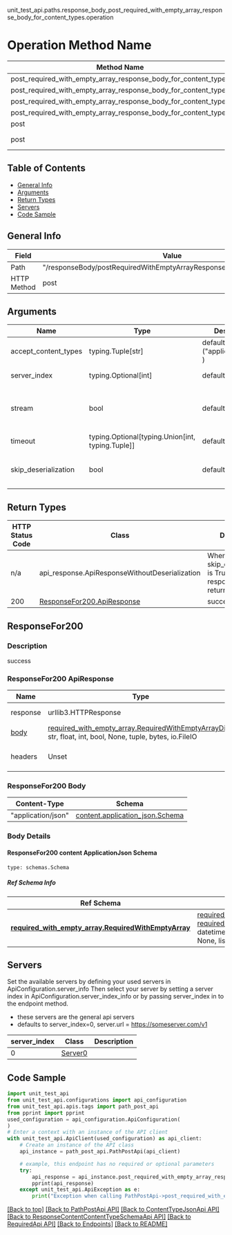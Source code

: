 unit_test_api.paths.response_body_post_required_with_empty_array_response_body_for_content_types.operation
# Operation Method Name

| Method Name | Api Class | Notes |
| ----------- | --------- | ----- |
| post_required_with_empty_array_response_body_for_content_types | [PathPostApi](../../apis/tags/path_post_api.md) | This api is only for tag=path.post |
| post_required_with_empty_array_response_body_for_content_types | [ContentTypeJsonApi](../../apis/tags/content_type_json_api.md) | This api is only for tag=contentType_json |
| post_required_with_empty_array_response_body_for_content_types | [ResponseContentContentTypeSchemaApi](../../apis/tags/response_content_content_type_schema_api.md) | This api is only for tag=response.content.contentType.schema |
| post_required_with_empty_array_response_body_for_content_types | [RequiredApi](../../apis/tags/required_api.md) | This api is only for tag=required |
| post | ApiForPost | This api is only for this endpoint |
| post | ResponseBodyPostRequiredWithEmptyArrayResponseBodyForContentTypes | This api is only for path=/responseBody/postRequiredWithEmptyArrayResponseBodyForContentTypes |

## Table of Contents
- [General Info](#general-info)
- [Arguments](#arguments)
- [Return Types](#return-types)
- [Servers](#servers)
- [Code Sample](#code-sample)

## General Info
| Field | Value |
| ----- | ----- |
| Path | "/responseBody/postRequiredWithEmptyArrayResponseBodyForContentTypes" |
| HTTP Method | post |

## Arguments

Name | Type | Description  | Notes
------------- | ------------- | ------------- | -------------
accept_content_types | typing.Tuple[str] | default is ("application/json", ) | Tells the server the content type(s) that are accepted by the client
server_index | typing.Optional[int] | default is None | Allows one to select a different [server](#servers). If not None, must be one of [0]
stream | bool | default is False | if True then the response.content will be streamed and loaded from a file like object. When downloading a file, set this to True to force the code to deserialize the content to a FileSchema file
timeout | typing.Optional[typing.Union[int, typing.Tuple]] | default is None | the timeout used by the rest client
skip_deserialization | bool | default is False | when True, headers and body will be unset and an instance of api_response.ApiResponseWithoutDeserialization will be returned

## Return Types

HTTP Status Code | Class | Description
------------- | ------------- | -------------
n/a | api_response.ApiResponseWithoutDeserialization | When skip_deserialization is True this response is returned
200 | [ResponseFor200.ApiResponse](#responsefor200-apiresponse) | success

## ResponseFor200

### Description
success

### ResponseFor200 ApiResponse
Name | Type | Description  | Notes
------------- | ------------- | ------------- | -------------
response | urllib3.HTTPResponse | Raw response |
[body](#responsefor200-body) | [required_with_empty_array.RequiredWithEmptyArrayDict](../../components/schema/required_with_empty_array.md#requiredwithemptyarraydict), str, float, int, bool, None, tuple, bytes, io.FileIO |  |
headers | Unset | headers were not defined |

### ResponseFor200 Body
Content-Type | Schema
------------ | -------
"application/json" | [content.application_json.Schema](#responsefor200-content-applicationjson-schema)

### Body Details
#### ResponseFor200 content ApplicationJson Schema
```
type: schemas.Schema
```

##### Ref Schema Info
Ref Schema | Input Type | Output Type
---------- | ---------- | -----------
[**required_with_empty_array.RequiredWithEmptyArray**](../../components/schema/required_with_empty_array.md) | [required_with_empty_array.RequiredWithEmptyArrayDictInput](../../components/schema/required_with_empty_array.md#requiredwithemptyarraydictinput), [required_with_empty_array.RequiredWithEmptyArrayDict](../../components/schema/required_with_empty_array.md#requiredwithemptyarraydict), str, datetime.date, datetime.datetime, uuid.UUID, int, float, bool, None, list, tuple, bytes, io.FileIO, io.BufferedReader | [required_with_empty_array.RequiredWithEmptyArrayDict](../../components/schema/required_with_empty_array.md#requiredwithemptyarraydict), str, float, int, bool, None, tuple, bytes, io.FileIO

## Servers

Set the available servers by defining your used servers in ApiConfiguration.server_info
Then select your server by setting a server index in ApiConfiguration.server_index_info or by
passing server_index in to the endpoint method.
- these servers are the general api servers
- defaults to server_index=0, server.url = https://someserver.com/v1

server_index | Class | Description
------------ | ----- | ------------
0 | [Server0](../../servers/server_0.md) |

## Code Sample

```python
import unit_test_api
from unit_test_api.configurations import api_configuration
from unit_test_api.apis.tags import path_post_api
from pprint import pprint
used_configuration = api_configuration.ApiConfiguration(
)
# Enter a context with an instance of the API client
with unit_test_api.ApiClient(used_configuration) as api_client:
    # Create an instance of the API class
    api_instance = path_post_api.PathPostApi(api_client)

    # example, this endpoint has no required or optional parameters
    try:
        api_response = api_instance.post_required_with_empty_array_response_body_for_content_types()
        pprint(api_response)
    except unit_test_api.ApiException as e:
        print("Exception when calling PathPostApi->post_required_with_empty_array_response_body_for_content_types: %s\n" % e)
```

[[Back to top]](#top)
[[Back to PathPostApi API]](../../apis/tags/path_post_api.md)
[[Back to ContentTypeJsonApi API]](../../apis/tags/content_type_json_api.md)
[[Back to ResponseContentContentTypeSchemaApi API]](../../apis/tags/response_content_content_type_schema_api.md)
[[Back to RequiredApi API]](../../apis/tags/required_api.md)
[[Back to Endpoints]](../../../README.md#Endpoints) [[Back to README]](../../../README.md)